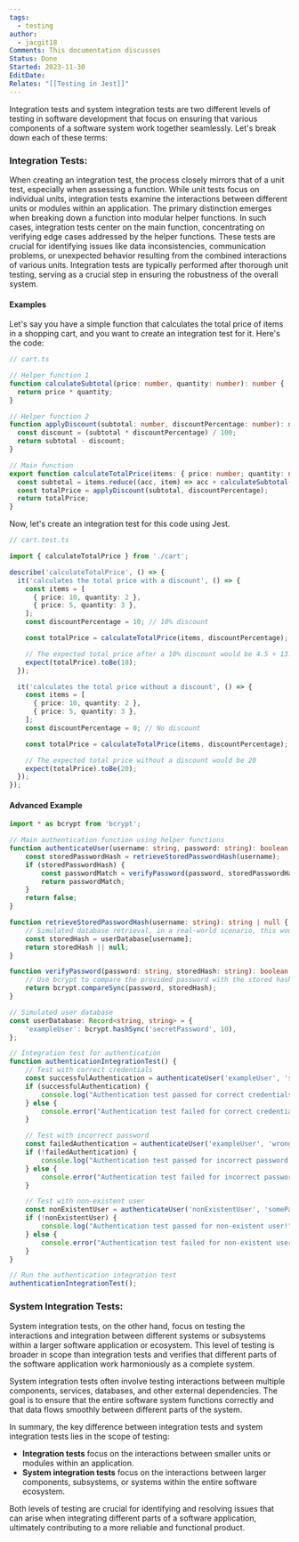 ```yaml
---
tags:
  - testing
author:
  - jacgit18
Comments: This documentation discusses
Status: Done
Started: 2023-11-30
EditDate: 
Relates: "[[Testing in Jest]]"
---
```

Integration tests and system integration tests are two different levels of testing in software development that focus on ensuring that various components of a software system work together seamlessly. Let's break down each of these terms:

### Integration Tests:
When creating an integration test, the process closely mirrors that of a unit test, especially when assessing a function. While unit tests focus on individual units, integration tests examine the interactions between different units or modules within an application. The primary distinction emerges when breaking down a function into modular helper functions. In such cases, integration tests center on the main function, concentrating on verifying edge cases addressed by the helper functions. These tests are crucial for identifying issues like data inconsistencies, communication problems, or unexpected behavior resulting from the combined interactions of various units. Integration tests are typically performed after thorough unit testing, serving as a crucial step in ensuring the robustness of the overall system.

#### Examples 

Let's say you have a simple function that calculates the total price of items in a shopping cart, and you want to create an integration test for it. Here's the code:

```typescript
// cart.ts

// Helper function 1
function calculateSubtotal(price: number, quantity: number): number {
  return price * quantity;
}

// Helper function 2
function applyDiscount(subtotal: number, discountPercentage: number): number {
  const discount = (subtotal * discountPercentage) / 100;
  return subtotal - discount;
}

// Main function
export function calculateTotalPrice(items: { price: number; quantity: number }[], discountPercentage: number): number {
  const subtotal = items.reduce((acc, item) => acc + calculateSubtotal(item.price, item.quantity), 0);
  const totalPrice = applyDiscount(subtotal, discountPercentage);
  return totalPrice;
}
```

Now, let's create an integration test for this code using Jest.

```typescript
// cart.test.ts

import { calculateTotalPrice } from './cart';

describe('calculateTotalPrice', () => {
  it('calculates the total price with a discount', () => {
    const items = [
      { price: 10, quantity: 2 },
      { price: 5, quantity: 3 },
    ];
    const discountPercentage = 10; // 10% discount

    const totalPrice = calculateTotalPrice(items, discountPercentage);

    // The expected total price after a 10% discount would be 4.5 + 13.5 = 18
    expect(totalPrice).toBe(18);
  });

  it('calculates the total price without a discount', () => {
    const items = [
      { price: 10, quantity: 2 },
      { price: 5, quantity: 3 },
    ];
    const discountPercentage = 0; // No discount

    const totalPrice = calculateTotalPrice(items, discountPercentage);

    // The expected total price without a discount would be 20
    expect(totalPrice).toBe(20);
  });
});
```

#### Advanced Example 

```typescript
import * as bcrypt from 'bcrypt';

// Main authentication function using helper functions
function authenticateUser(username: string, password: string): boolean {
    const storedPasswordHash = retrieveStoredPasswordHash(username);
    if (storedPasswordHash) {
        const passwordMatch = verifyPassword(password, storedPasswordHash);
        return passwordMatch;
    }
    return false;
}

function retrieveStoredPasswordHash(username: string): string | null {
    // Simulated database retrieval, in a real-world scenario, this would interact with a database
    const storedHash = userDatabase[username];
    return storedHash || null;
}

function verifyPassword(password: string, storedHash: string): boolean {
    // Use bcrypt to compare the provided password with the stored hash
    return bcrypt.compareSync(password, storedHash);
}

// Simulated user database
const userDatabase: Record<string, string> = {
    'exampleUser': bcrypt.hashSync('secretPassword', 10),
};

// Integration test for authentication
function authenticationIntegrationTest() {
    // Test with correct credentials
    const successfulAuthentication = authenticateUser('exampleUser', 'secretPassword');
    if (successfulAuthentication) {
        console.log("Authentication test passed for correct credentials!");
    } else {
        console.error("Authentication test failed for correct credentials!");
    }

    // Test with incorrect password
    const failedAuthentication = authenticateUser('exampleUser', 'wrongPassword');
    if (!failedAuthentication) {
        console.log("Authentication test passed for incorrect password!");
    } else {
        console.error("Authentication test failed for incorrect password!");
    }

    // Test with non-existent user
    const nonExistentUser = authenticateUser('nonExistentUser', 'somePassword');
    if (!nonExistentUser) {
        console.log("Authentication test passed for non-existent user!");
    } else {
        console.error("Authentication test failed for non-existent user!");
    }
}

// Run the authentication integration test
authenticationIntegrationTest();
```


### System Integration Tests:
   System integration tests, on the other hand, focus on testing the interactions and integration between different systems or subsystems within a larger software application or ecosystem. This level of testing is broader in scope than integration tests and verifies that different parts of the software application work harmoniously as a complete system.

   System integration tests often involve testing interactions between multiple components, services, databases, and other external dependencies. The goal is to ensure that the entire software system functions correctly and that data flows smoothly between different parts of the system.

In summary, the key difference between integration tests and system integration tests lies in the scope of testing:

- **Integration tests** focus on the interactions between smaller units or modules within an application.
- **System integration tests** focus on the interactions between larger components, subsystems, or systems within the entire software ecosystem.

Both levels of testing are crucial for identifying and resolving issues that can arise when integrating different parts of a software application, ultimately contributing to a more reliable and functional product.